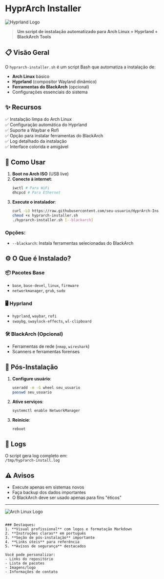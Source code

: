 # HyprArch Installer

![Hyprland Logo](https://hyprland.org/assets/img/hyprland.png)

> **Um script de instalação automatizado para Arch Linux + Hyprland + BlackArch Tools**

## 📋 Visão Geral

O `hyprarch-installer.sh` é um script Bash que automatiza a instalação de:

- **Arch Linux** básico
- **Hyprland** (compositor Wayland dinâmico)
- **Ferramentas do BlackArch** (opcional)
- Configurações essenciais do sistema

## ✨ Recursos

✅ Instalação limpa do Arch Linux  
✅ Configuração automática do Hyprland  
✅ Suporte a Waybar e Rofi  
✅ Opção para instalar ferramentas do BlackArch  
✅ Log detalhado da instalação  
✅ Interface colorida e amigável  

## 🚀 Como Usar

1. **Boot no Arch ISO** (USB live)
2. **Conecte à internet**:
   ```sh
   iwctl # Para WiFi
   dhcpcd # Para Ethernet
   ```
3. **Execute o instalador**:
   ```sh
   curl -LO https://raw.githubusercontent.com/seu-usuario/HyprArch-Installer/main/hyprarch-installer.sh
   chmod +x hyprarch-installer.sh
   ./hyprarch-installer.sh [--blackarch]
   ```

### Opções:
- `--blackarch`: Instala ferramentas selecionadas do BlackArch

## ⚙️ O Que é Instalado?

### 📦 Pacotes Base
- `base`, `base-devel`, `linux`, `firmware`
- `networkmanager`, `grub`, `sudo`

### 🖥️ Hyprland
- `hyprland`, `waybar`, `rofi`
- `swaybg`, `swaylock-effects`, `wl-clipboard`

### 🛠️ BlackArch (Opcional)
- Ferramentas de rede (`nmap`, `wireshark`)
- Scanners e ferramentas forenses

## 🔧 Pós-Instalação

1. **Configure usuário**:
   ```sh
   useradd -m -G wheel seu_usuario
   passwd seu_usuario
   ```
2. **Ative serviços**:
   ```sh
   systemctl enable NetworkManager
   ```
3. **Reinicie**:
   ```sh
   reboot
   ```

## 📜 Logs
O script gera log completo em:  
`/tmp/hyprarch-install.log`

## ⚠️ Avisos
- Execute apenas em sistemas novos
- Faça backup dos dados importantes
- O BlackArch deve ser usado apenas para fins "éticos"

---
![Arch Linux Logo](https://archlinux.org/static/logos/archlinux-logo-dark-1200dpi.b42bd35d5916.png)
```

### Destaques:
1. **Visual profissional** com logos e formatação Markdown
2. **Instruções claras** em português
3. **Seção de pós-instalação** importante
4. **Links úteis** para referência
5. **Avisos de segurança** destacados

Você pode personalizar:
- Links do repositório
- Lista de pacotes
- Imagens/logo
- Informações de contato